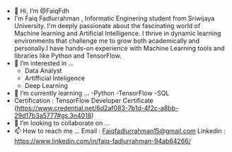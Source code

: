 - 👋 Hi, I’m @FaiqFdh
- I'm Faiq Fadlurrahman , Informatic Enginering student from Sriwijaya University. I'm deeply passionate about the fascinating world of Machine learning and Artificial Intelligence. I thrive in dynamic learning environments that challenge me to grow both academically and personally.I have hands-on experience with Machine Learning tools and libraries like Python and TensorFlow.
- 👀 I’m interested in ...
     - Data Analyst
     - Artifficial Inteligence
     - Deep Learning
- 🌱 I’m currently learning ...
      -Python
      -TensorFlow
      -SQL
- Certification : TensorFlow Developer Certificate (https://www.credential.net/6d2af083-7b1d-4f2c-a8bb-29d17b3a5777#gs.3n4018)
- 💞️ I’m looking to collaborate on ...
- 📫 How to reach me ...
     Email : Faiqfadlurrahman15@gmail.com
     Linkedin : https://www.linkedin.com/in/faiq-fadlurrahman-94ab64266/
<!---
FaiqFdh/FaiqFdh is a ✨ special ✨ repository because its `README.md` (this file) appears on your GitHub profile.
You can click the Preview link to take a look at your changes.
--->
